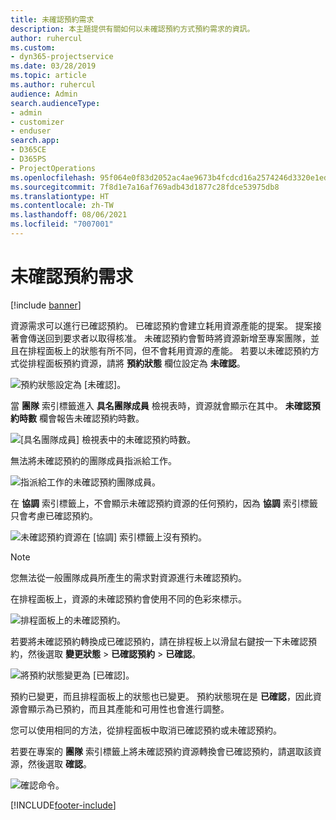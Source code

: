 ```yaml
---
title: 未確認預約需求
description: 本主題提供有關如何以未確認預約方式預約需求的資訊。
author: ruhercul
ms.custom:
- dyn365-projectservice
ms.date: 03/28/2019
ms.topic: article
ms.author: ruhercul
audience: Admin
search.audienceType:
- admin
- customizer
- enduser
search.app:
- D365CE
- D365PS
- ProjectOperations
ms.openlocfilehash: 95f064e0f83d2052ac4ae9673b4fcdcd16a2574246d3320e1ed3798cd6ff062b
ms.sourcegitcommit: 7f8d1e7a16af769adb43d1877c28fdce53975db8
ms.translationtype: HT
ms.contentlocale: zh-TW
ms.lasthandoff: 08/06/2021
ms.locfileid: "7007001"
---
```

# <a name="soft-book-requirements"></a>未確認預約需求

[!include [banner](../includes/psa-now-project-operations.md)]

資源需求可以進行已確認預約。 已確認預約會建立耗用資源產能的提案。 提案接著會傳送回到要求者以取得核准。 未確認預約會暫時將資源新增至專案團隊，並且在排程面板上的狀態有所不同，但不會耗用資源的產能。 若要以未確認預約方式從排程面板預約資源，請將 **預約狀態** 欄位設定為 **未確認**。

![預約狀態設定為 [未確認]。](media/Resource-Management-image77.png)

當 **團隊** 索引標籤進入 **具名團隊成員** 檢視表時，資源就會顯示在其中。 **未確認預約時數** 欄會報告未確認預約時數。

![[具名團隊成員] 檢視表中的未確認預約時數。](media/Resource-Management-image78.png)

無法將未確認預約的團隊成員指派給工作。

![指派給工作的未確認預約團隊成員。](media/Resource-Management-image79.png)

在 **協調** 索引標籤上，不會顯示未確認預約資源的任何預約，因為 **協調** 索引標籤只會考慮已確認預約。

![未確認預約資源在 [協調] 索引標籤上沒有預約。](media/Resource-Management-image80.png)

> [!NOTE]
> 您無法從一般團隊成員所產生的需求對資源進行未確認預約。

在排程面板上，資源的未確認預約會使用不同的色彩來標示。

![排程面板上的未確認預約。](media/Resource-Management-image81.png)

若要將未確認預約轉換成已確認預約，請在排程板上以滑鼠右鍵按一下未確認預約，然後選取 **變更狀態** \> **已確認預約** \> **已確認**。

![將預約狀態變更為 [已確認]。](media/Resource-Management-image82.png)

預約已變更，而且排程面板上的狀態也已變更。 預約狀態現在是 **已確認**，因此資源會顯示為已預約，而且其產能和可用性也會進行調整。

您可以使用相同的方法，從排程面板中取消已確認預約或未確認預約。

若要在專案的 **團隊** 索引標籤上將未確認預約資源轉換會已確認預約，請選取該資源，然後選取 **確認**。

![確認命令。](media/Resource-Management-image83.png)


[!INCLUDE[footer-include](../includes/footer-banner.md)]
